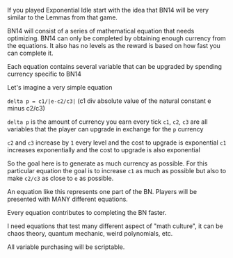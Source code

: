 If you played Exponential Idle start with the idea that BN14 will be very similar to the Lemmas from that game.

BN14 will consist of a series of mathematical equation that needs optimizing. BN14 can only be completed by obtaining enough currency from the equations. It also has no levels as the reward is based on how fast you can complete it.

Each equation contains several variable that can be upgraded by spending currency specific to BN14

Let's imagine a very simple equation

`delta p = c1/|e-c2/c3|`
(c1 div absolute value of the natural constant e minus c2/c3)

`delta p` is the amount of currency you earn every tick
`c1`, `c2`, `c3` are all variables that the player can upgrade in exchange for the `p` currency

`c2` and `c3` increase by `1` every level and the cost to upgrade is exponential
`c1` increases exponentially and the cost to upgrade is also exponential

So the goal here is to generate as much currency as possible. For this particular equation the goal is to increase `c1` as much as possible but also to make `c2/c3` as close to `e` as possible.

An equation like this represents one part of the BN. Players will be presented with MANY different equations.

Every equation contributes to completing the BN faster.

I need equations that test many different aspect of "math culture", it can be chaos theory, quantum mechanic, weird polynomials, etc.

All variable purchasing will be scriptable.
